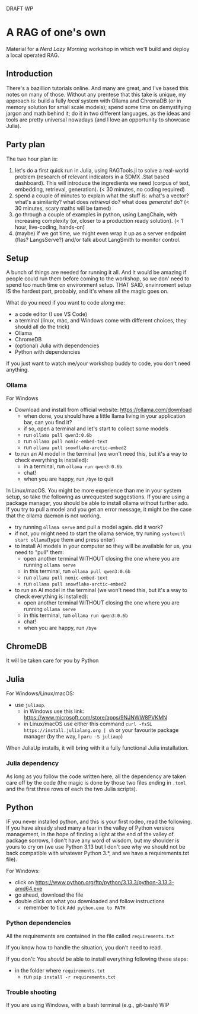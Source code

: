 DRAFT WP

# A RAG of one's own

Material for a _Nerd Lazy Morning_ workshop in which we'll build and deploy a local operated RAG.

## Introduction

There's a bazillion tutorials online. And many are great, and I've based this notes on many of those. Without any prentese that this take is unique, my approach is: build a fully _local_ system with Ollama and ChromaDB (or in memory solution for small scale models); spend some time on demystifying jargon and math behind it; do it in two different languages, as the ideas and tools are pretty universal nowadays (and I love an opportunity to showcase Julia).

## Party plan

The two hour plan is:

1) let's do a first quick run in Julia, using RAGTools.jl to solve a real-world problem (research of relevant indicators in a SDMX .Stat based dashboard). This will introduce the ingredients we need (corpus of text, embedding, retrieval, generation). (< 30 minutes, no coding required)
2) spend a couple of minutes to explain what the stuff is: what's a vector? what's a similarity? what does _retrieval_ do? what does _generate!_ do? (< 30 minutes, scary maths will be tamed)
3) go through a couple of examples in python, using LangChain, with increasing complexity (or, closer to a production ready solution). (< 1 hour, live-coding, hands-on)
4) (maybe) if we got time, we might even wrap it up as a server endpoint (flas? LangsServe?) and/or talk about LangSmith to monitor control.

## Setup

A bunch of things are needed for running it all. And it would be amazing if people could run them before coming to the workshop, so we don' need to spend too much time on environment setup. THAT SAID, envinroment setup IS the hardest part, probably, and it's where all the magic goes on.

What do you need if you want to code along me:
- a code editor (I use VS Code)
- a terminal (linux, mac, and Windows come with different choices, they should all do the trick)
- Ollama
- ChromeDB
- (optional) Julia with dependencies
- Python with dependencies

If you just want to watch me/your workshop buddy to code, you don't need anything.

### Ollama

For Windows
- Download and install from official website: https://ollama.com/download
  - when done, you should have a little llama living in your application bar, can you find it?
  - if so, open a terminal and let's start to collect some models
  - run `ollama pull qwen3:0.6b`  
  - run `ollama pull nomic-embed-text`  
  - run `ollama pull snowflake-arctic-embed2`
- to run an AI model in the terminal (we won't need this, but it's a way to check everything is installed):
  - in a terminal, run `ollama run qwen3:0.6b`
  - chat!
  - when you are happy, run `/bye` to quit
  
In Linux/macOS. You might be more experience than me in your system setup, so take the following as unrequested suggestions.
If you are using a package manager, you should be able to install ollama without further ado.
If you try to pull a model and you get an error message, it might be the case that the ollama daemon is not working.
- try running `ollama serve` and pull a model again. did it work?
- if not, you might need to start the ollama service, try runing `systemctl start ollama`(type them and press enter)
- to install AI models in your computer so they will be available for us, you need to "pull" them:
  - open another terminal WITHOUT closing the one where you are running `ollama serve`
  - in this terminal, run `ollama pull qwen3:0.6b`  
  - run `ollama pull nomic-embed-text`  
  - run `ollama pull snowflake-arctic-embed2`
- to run an AI model in the terminal (we won't need this, but it's a way to check everything is installed):
  - open another terminal WITHOUT closing the one where you are running `ollama serve`
  - in this terminal, run `ollama run qwen3:0.6b`
  - chat!
  - when you are happy, run `/bye`

## ChromeDB

It will be taken care for you by Python

## Julia

For Windows/Linux/macOS:
- use `juliaup`.
  - in Windows use this link: https://www.microsoft.com/store/apps/9NJNWW8PVKMN
  - in Linux/macOS use either this command `curl -fsSL https://install.julialang.org | sh` or your favourite package manager (by the way, I `paru -S juliaup`)

When JuliaUp installs, it will bring with it a fully functional Julia installation.

### Julia dependency

As long as you follow the code written here, all the dependency are taken care off by the code (the magic is done by those two files ending in `.toml` and the first three rows of each the two Julia scripts).

## Python

IF you never installed python, and this is your first rodeo, read the following. If you have already shed many a tear in the valley of Python versions management, in the hope of finding a light at the end of the valley of package sorrows, I don't have any word of wisdom, but my shoulder is yours to cry on (we use Python 3.13 but I don't see why we should not be back compatible with whatever Python 3.*, and we have a requirements.txt file).

For Windows:
- click on https://www.python.org/ftp/python/3.13.3/python-3.13.3-amd64.exe
- go ahead, download the file
- double click on what you downloaded and follow instructions
  - remember to tick `Add python.exe to PATH`

### Python dependencies

All the requirements are contained in the file called `requirements.txt`

If you know how to handle the situation, you don't need to read.

If you don't:
You _should_ be able to install everything following these steps:
- in the folder where `requirements.txt` 
  - run `pip install -r requirements.txt`

### Trouble shooting

If you are using Windows, with a bash terminal (e.g., git-bash)
WIP
